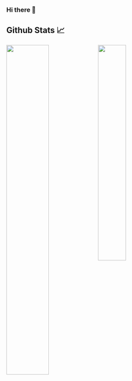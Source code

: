 ### Hi there 👋

## Github Stats 📈
<img align="left" width="47%" src="https://github-readme-stats.vercel.app/api?username=arijit-topcoder&show_icons=true&rank_icon=github&theme=algolia" />

<img align="left" width="38%" src="https://github-readme-stats.vercel.app/api/top-langs/?username=arijit-topcoder&layout=compact" />

<!--
**arijit-topcoder/arijit-topcoder** is a ✨ _special_ ✨ repository because its `README.md` (this file) appears on your GitHub profile.

Here are some ideas to get you started:

- 🔭 I’m currently working on ...
- 🌱 I’m currently learning ...
- 👯 I’m looking to collaborate on ...
- 🤔 I’m looking for help with ...
- 💬 Ask me about ...
- 📫 How to reach me: ...
- 😄 Pronouns: ...
- ⚡ Fun fact: ...
-->
